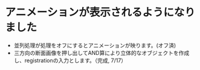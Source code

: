 # アニメーションが表示されるようになりました
* 並列処理が処理をオフにするとアニメーションが映ります。(オフ済)
* 三方向の断面画像を押し出してAND算により立体的なオブジェクトを作成し、registrationの入力とします。（完成, 7/17）
  

